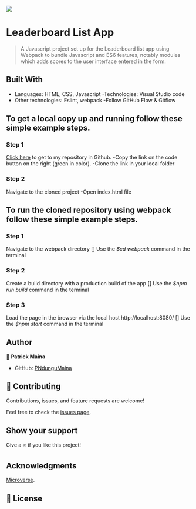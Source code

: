 ![](https://img.shields.io/badge/Microverse-blueviolet)

# Leaderboard List App

> A Javascript project set up for the Leaderboard list app using Webpack to bundle Javascript and ES6 features, notably modules which adds scores to the user interface entered in the form.


## Built With
- Languages: HTML, CSS, Javascript
-Technologies: Visual Studio code
- Other technologies: Eslint, webpack
-Follow GitHub Flow & Gitflow


## To get a local copy up and running follow these simple example steps.

### Step 1

[Click here](https://github.com/PNdunguMaina/Leaderboard-List-App.git) to get to my repository in Github. -Copy the link on the code button on the right (green in color). -Clone the link in your local folder

### Step 2

Navigate to the cloned project -Open index.html file

## To run the cloned repository using webpack follow these simple example steps.

### Step 1

Navigate to the webpack directory
[] Use the _$cd webpack_ command in the terminal

### Step 2

Create a build directory with a production build of the app
[] Use the _$npm run build_ command in the terminal

### Step 3

Load the page in the browser via the local host http://localhost:8080/
[] Use the _$npm start_ command in the terminal

## Author

👤 **Patrick Maina**

- GitHub: [PNdunguMaina](https://github.com/PNdunguMaina)

## 🤝 Contributing

Contributions, issues, and feature requests are welcome!

Feel free to check the [issues page](../../issues/).

## Show your support

Give a ⭐️ if you like this project!

## Acknowledgments

[Microverse](https://www.microverse.org/).

## 📝 License
